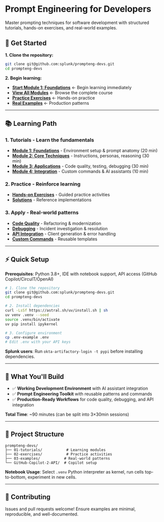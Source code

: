 # Prompt Engineering for Developers

Master prompting techniques for software development with structured tutorials, hands-on exercises, and real-world examples.

## 🚀 Get Started

**1. Clone the repository:**
```bash
git clone git@github.com:splunk/prompteng-devs.git
cd prompteng-devs
```

**2. Begin learning:**
- **[Start Module 1: Foundations](./01-tutorials/module-01-foundations/)** ← Begin learning immediately
- **[View All Modules](./01-tutorials/)** ← Browse the complete course
- **[Practice Exercises](./02-exercises/hands-on/)** ← Hands-on practice
- **[Real Examples](./03-examples/)** ← Production patterns

---

## 📚 Learning Path

### 1. **Tutorials** - Learn the fundamentals
- **[Module 1: Foundations](./01-tutorials/module-01-foundations/)** - Environment setup & prompt anatomy (20 min)
- **[Module 2: Core Techniques](./01-tutorials/module-02-fundamentals/)** - Instructions, personas, reasoning (30 min)  
- **[Module 3: Applications](./01-tutorials/module-03-applications/)** - Code quality, testing, debugging (30 min)
- **[Module 4: Integration](./01-tutorials/module-04-integration/)** - Custom commands & AI assistants (10 min)

### 2. **Practice** - Reinforce learning
- **[Hands-on Exercises](./02-exercises/hands-on/)** - Guided practice activities
- **[Solutions](./02-exercises/solutions/)** - Reference implementations

### 3. **Apply** - Real-world patterns
- **[Code Quality](./03-examples/code-quality/)** - Refactoring & modernization
- **[Debugging](./03-examples/debugging/)** - Incident investigation & resolution
- **[API Integration](./03-examples/api-integration/)** - Client generation & error handling
- **[Custom Commands](./03-examples/custom-commands/)** - Reusable templates

---

## ⚡ Quick Setup

**Prerequisites**: Python 3.8+, IDE with notebook support, API access (GitHub Copilot/CircuIT/OpenAI)

```bash
# 1. Clone the repository
git clone git@github.com:splunk/prompteng-devs.git
cd prompteng-devs

# 2. Install dependencies
curl -LsSf https://astral.sh/uv/install.sh | sh
uv venv .venv --seed
source .venv/bin/activate
uv pip install ipykernel

# 3. Configure environment
cp .env-example .env
# Edit .env with your API keys
```

**Splunk users**: Run `okta-artifactory-login -t pypi` before installing dependencies.

---

## 🎯 What You'll Build

- ✅ **Working Development Environment** with AI assistant integration
- ✅ **Prompt Engineering Toolkit** with reusable patterns and commands  
- ✅ **Production-Ready Workflows** for code quality, debugging, and API integration

**Total Time**: ~90 minutes (can be split into 3×30min sessions)

---

## 📁 Project Structure

```
prompteng-devs/
├── 01-tutorials/           # Learning modules
├── 02-exercises/           # Practice activities  
├── 03-examples/           # Real-world patterns
└── GitHub-Copilot-2-API/  # Copilot setup
```

**Notebook Usage**: Select `.venv` Python interpreter as kernel, run cells top-to-bottom, experiment in new cells.

---

## 🤝 Contributing

Issues and pull requests welcome! Ensure examples are minimal, reproducible, and well-documented.